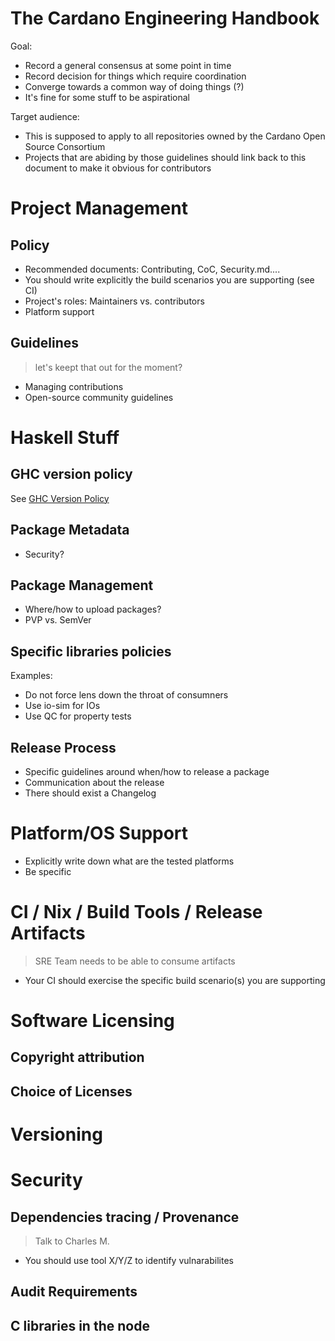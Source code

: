 # The Cardano Engineering Handbook

Goal:
* Record a general consensus at some point in time
* Record decision for things which require coordination
* Converge towards a common way of doing things (?)
* It's fine for some stuff to be aspirational

Target audience:
* This is supposed to apply to all repositories owned by the Cardano Open Source Consortium
* Projects that are abiding by those guidelines should link back to this document to make it obvious for contributors

# Project Management

## Policy

* Recommended documents: Contributing, CoC, Security.md....
* You should write explicitly the build scenarios you are supporting (see CI)
* Project's roles: Maintainers vs. contributors
* Platform support

## Guidelines

> let's keept that out for the moment?

* Managing contributions
* Open-source community guidelines

# Haskell Stuff

## GHC version policy

See [GHC Version Policy](./haskell/ghc-version-policy.md)

## Package Metadata

* Security?

## Package Management

* Where/how to upload packages?
* PVP vs. SemVer

## Specific libraries policies

Examples:
* Do not force lens down the throat of consumners
* Use io-sim for IOs
* Use QC for property tests

## Release Process

* Specific guidelines around when/how to release a package
* Communication about the release
* There should exist a Changelog

# Platform/OS Support

* Explicitly write down what are the tested platforms
* Be specific

# CI / Nix / Build Tools / Release Artifacts

> SRE Team needs to be able to consume artifacts

* Your CI should exercise the specific build scenario(s) you are supporting

# Software Licensing

## Copyright attribution

## Choice of Licenses

# Versioning
# Security

## Dependencies tracing / Provenance

> Talk to Charles M.

* You should use tool X/Y/Z to identify vulnarabilites

## Audit Requirements

## C libraries in the node
